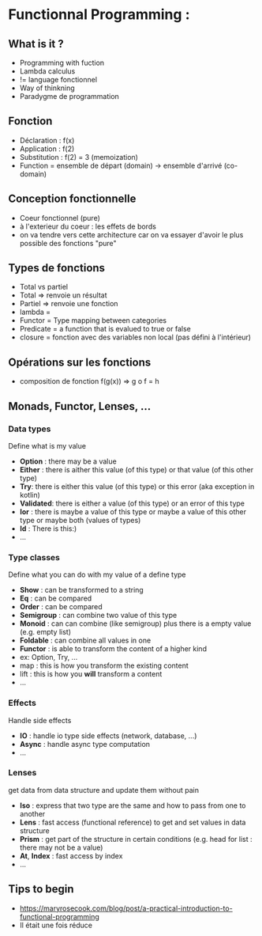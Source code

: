 # Functionnal Programming : 

## What is it ?
 - Programming with fuction
 - Lambda calculus
 - != language fonctionnel
 - Way of thinkning
 - Paradygme de programmation
 
## Fonction
 - Déclaration : f(x)
 - Application : f(2)
 - Substitution : f(2) = 3 (memoization)
 - Function = ensemble de départ (domain) -> ensemble d'arrivé (co-domain)

## Conception fonctionnelle
 - Coeur fonctionnel (pure)
 - à l'exterieur du coeur : les effets de bords
 - on va tendre vers cette architecture car on va essayer d'avoir le plus possible des fonctions "pure"
 
## Types de fonctions 
 - Total vs partiel
 - Total => renvoie un résultat
 - Partiel => renvoie une fonction
 - lambda = 
 - Functor = Type mapping between categories
 - Predicate = a function that is evalued to true or false
 - closure = fonction avec des variables non local (pas défini à l'intérieur)
 
## Opérations sur les fonctions
 - composition de fonction f(g(x)) => g o f = h

## Monads, Functor, Lenses, ...
### Data types
Define what is my value
- __Option__ : there may be a value
- __Either__ : there is aither this value (of this type) or that value (of this other type)
- __Try__: there is either this value (of this type) or this error (aka exception in kotlin)
- __Validated__: there is either a value (of this type) or an error of this type
- __Ior__ : there is maybe a value of this type or maybe a value of this other type or maybe both (values of types)
- __Id__ : There is this:)
- ...
### Type classes
Define what you can do with my value of a define type
- __Show__ : can be transformed to a string
- __Eq__ : can be compared
- __Order__ : can be compared
- __Semigroup__ : can combine two value of this type
- __Monoid__ : can can combine (like semigroup) plus there is a empty value (e.g. empty list)
- __Foldable__ : can combine all values in one
- __Functor__ : is able to transform the content of a higher kind
 - ex: Option, Try, ...
 - map : this is how you transform the existing content
 - lift : this is how you __will__ transform a content 
- ...
### Effects
Handle side effects
- __IO__ : handle io type side effects (network, database, ...)
- __Async__ : handle async type computation
- ...
### Lenses
get data from data structure and update them without pain
- __Iso__ : express that two type are the same and how to pass from one to another
- __Lens__ : fast access (functional reference) to get and set values in data structure
- __Prism__ : get part of the structure in certain conditions (e.g. head for list : there may not be a value)
- __At__, __Index__ : fast access by index
- ...


## Tips to begin
 - https://maryrosecook.com/blog/post/a-practical-introduction-to-functional-programming
 - Il était une fois réduce
 
